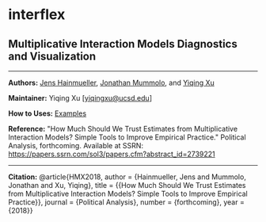 # interflex

## Multiplicative Interaction Models Diagnostics and Visualization

---

**Authors:** [Jens Hainmueller](http://web.stanford.edu/~jhain/), [Jonathan Mummolo](http://web.stanford.edu/~jmummolo/), and [Yiqing Xu](http://yiqingxu.org/)

**Maintainer:** Yiqing Xu [<yiqingxu@ucsd.edu>]  

**How to Uses:** [Examples](http://yiqingxu.org/software/interaction/RGuide.html)

**Reference:** "How Much Should We Trust Estimates from Multiplicative Interaction Models? Simple Tools to Improve Empirical Practice." Political Analysis, forthcoming. Available at SSRN: https://papers.ssrn.com/sol3/papers.cfm?abstract_id=2739221

---

**Citation:** 
@article{HMX2018, author = {Hainmueller, Jens and Mummolo, Jonathan and Xu, Yiqing}, title = {{How Much Should We Trust Estimates from Multiplicative Interaction Models? Simple Tools to Improve Empirical Practice}}, journal = {Political Analysis}, number = {forthcoming}, year = {2018}}

